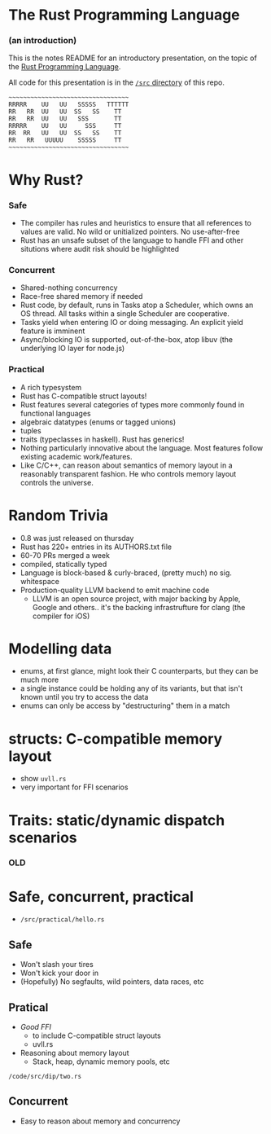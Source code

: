 # The Rust Programming Language

### (an introduction)

This is the notes README for an introductory presentation, on the topic of the [Rust Programming Language](http://rust-lang.org).

All code for this presentation is in the [`/src` directory](http://github.com/olsonjeffery/rust-intro-presentation/tree/master/src) of this repo.

    ~~~~~~~~~~~~~~~~~~~~~~~~~~~~~~~~~
    RRRRR    UU   UU   SSSSS   TTTTTT
    RR   RR  UU   UU  SS   SS    TT
    RR   RR  UU   UU   SSS       TT
    RRRRR    UU   UU     SSS     TT
    RR  RR   UU   UU  SS   SS    TT
    RR   RR   UUUUU    SSSSS     TT
    ~~~~~~~~~~~~~~~~~~~~~~~~~~~~~~~~~

# Why Rust?

### Safe

  - The compiler has rules and heuristics to ensure that all references to values are valid. No wild or unitialized pointers. No use-after-free
  - Rust has an unsafe subset of the language to
  handle FFI and other situtions where audit risk should be highlighted

### Concurrent

  - Shared-nothing concurrency
  - Race-free shared memory if needed
  - Rust code, by default, runs in Tasks atop a Scheduler, which owns an OS thread. All tasks within a single Scheduler are cooperative.
  - Tasks yield when entering IO or doing messaging. An explicit yield feature is imminent
  - Async/blocking IO is supported, out-of-the-box, atop libuv (the underlying IO layer for node.js)

### Practical

  - A rich typesystem
  - Rust has C-compatible struct layouts!
  - Rust features several categories of types more commonly found in functional languages
  - algebraic datatypes (enums or tagged unions)
  - tuples
  - traits (typeclasses in haskell). Rust has generics!
  - Nothing particularly innovative about the language. Most features follow existing academic work/features.
  - Like C/C++, can reason about semantics of memory layout in a reasonably transparent fashion. He who controls memory layout controls the universe.

# Random Trivia

- 0.8 was just released on thursday
- Rust has 220+ entries in its AUTHORS.txt file
- 60-70 PRs merged a week
- compiled, statically typed
- Language is block-based & curly-braced, (pretty much) no sig. whitespace
- Production-quality LLVM backend to emit machine code
  - LLVM is an open source project, with major backing by Apple, Google and others.. it's the backing infrastrufture for clang (the compiler for iOS)

# Modelling data

- enums, at first glance, might look their C counterparts, but they can be much more
- a single instance could be holding any of its
variants, but that isn't known until you try to
access the data
- enums can only be access by "destructuring" them
in a match

# structs: C-compatible memory layout

- show `uvll.rs`
- very important for FFI scenarios
  
# Traits: static/dynamic dispatch scenarios

### OLD


# Safe, concurrent, practical
- `/src/practical/hello.rs`

## Safe

* Won't slash your tires
* Won't kick your door in
* (Hopefully) No segfaults, wild pointers, data races, etc

## Pratical

* *Good FFI*
  - to include C-compatible struct layouts
  - uvll.rs
* Reasoning about memory layout
  - Stack, heap, dynamic memory pools, etc

`/code/src/dip/two.rs`

## Concurrent

* Easy to reason about memory and concurrency

